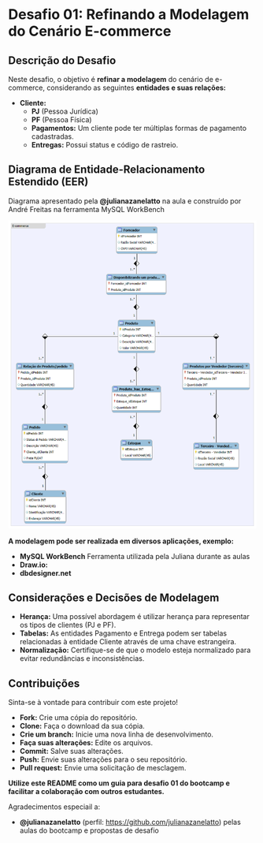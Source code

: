 # Desafio 01: Refinando a Modelagem do Cenário E-commerce

## Descrição do Desafio

Neste desafio, o objetivo é **refinar a modelagem** do cenário de e-commerce, considerando as seguintes **entidades e suas relações:**

* **Cliente:**
  * **PJ** (Pessoa Jurídica)
  * **PF** (Pessoa Física)
  * **Pagamentos:** Um cliente pode ter múltiplas formas de pagamento cadastradas.
  * **Entregas:** Possui status e código de rastreio.

## Diagrama de Entidade-Relacionamento Estendido (EER)

Diagrama apresentado pela **@julianazanelatto** na aula e construído por André Freitas na ferramenta MySQL WorkBench

![Desafio 01](./desafio01_modelo_inicial.png)

**A modelagem pode ser realizada em diversos aplicações, exemplo:** 

* **MySQL WorkBench** Ferramenta utilizada pela Juliana durante as aulas
* **Draw.io:**
* **dbdesigner.net**

## Considerações e Decisões de Modelagem

* **Herança:** Uma possível abordagem é utilizar herança para representar os tipos de clientes (PJ e PF).
* **Tabelas:** As entidades Pagamento e Entrega podem ser tabelas relacionadas à entidade Cliente através de uma chave estrangeira.
* **Normalização:** Certifique-se de que o modelo esteja normalizado para evitar redundâncias e inconsistências.

## Contribuições

Sinta-se à vontade para contribuir com este projeto! 
* **Fork:** Crie uma cópia do repositório.
* **Clone:** Faça o download da sua cópia.
* **Crie um branch:** Inicie uma nova linha de desenvolvimento.
* **Faça suas alterações:** Edite os arquivos.
* **Commit:** Salve suas alterações.
* **Push:** Envie suas alterações para o seu repositório.
* **Pull request:** Envie uma solicitação de mesclagem.

**Utilize este README como um guia para desafio 01 do bootcamp e facilitar a colaboração com outros estudantes.**


Agradecimentos especiail a:

* **@julianazanelatto** (perfil: https://github.com/julianazanelatto) pelas aulas do bootcamp e propostas de desafio
